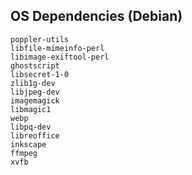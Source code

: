 ## OS Dependencies (Debian)

```
poppler-utils
libfile-mimeinfo-perl
libimage-exiftool-perl
ghostscript
libsecret-1-0
zlib1g-dev
libjpeg-dev
imagemagick
libmagic1
webp
libpq-dev
libreoffice
inkscape
ffmpeg
xvfb
```
